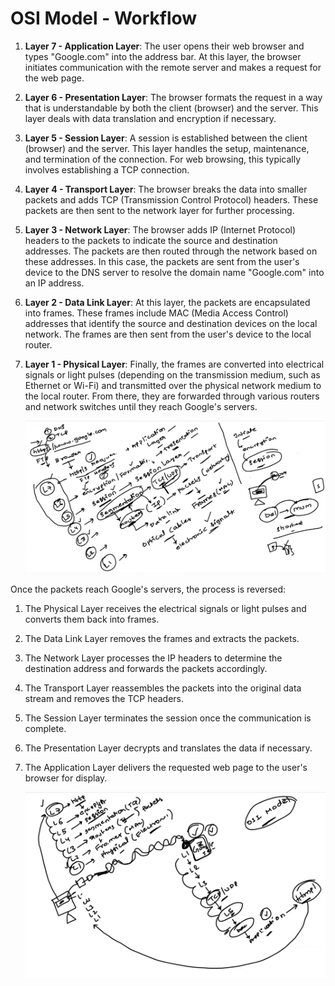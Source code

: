 # OSI Model - Workflow

1. **Layer 7 - Application Layer**: The user opens their web browser and types "Google.com" into the address bar. At this layer, the browser initiates communication with the remote server and makes a request for the web page.
2. **Layer 6 - Presentation Layer**: The browser formats the request in a way that is understandable by both the client (browser) and the server. This layer deals with data translation and encryption if necessary.
3. **Layer 5 - Session Layer**: A session is established between the client (browser) and the server. This layer handles the setup, maintenance, and termination of the connection. For web browsing, this typically involves establishing a TCP connection.
4. **Layer 4 - Transport Layer**: The browser breaks the data into smaller packets and adds TCP (Transmission Control Protocol) headers. These packets are then sent to the network layer for further processing.
5. **Layer 3 - Network Layer**: The browser adds IP (Internet Protocol) headers to the packets to indicate the source and destination addresses. The packets are then routed through the network based on these addresses. In this case, the packets are sent from the user's device to the DNS server to resolve the domain name "Google.com" into an IP address.
6. **Layer 2 - Data Link Layer**: At this layer, the packets are encapsulated into frames. These frames include MAC (Media Access Control) addresses that identify the source and destination devices on the local network. The frames are then sent from the user's device to the local router.
7. **Layer 1 - Physical Layer**: Finally, the frames are converted into electrical signals or light pulses (depending on the transmission medium, such as Ethernet or Wi-Fi) and transmitted over the physical network medium to the local router. From there, they are forwarded through various routers and network switches until they reach Google's servers.

    ![os](../images/osi-model.png)

Once the packets reach Google's servers, the process is reversed:

1. The Physical Layer receives the electrical signals or light pulses and converts them back into frames.
2. The Data Link Layer removes the frames and extracts the packets.
3. The Network Layer processes the IP headers to determine the destination address and forwards the packets accordingly.
4. The Transport Layer reassembles the packets into the original data stream and removes the TCP headers.
5. The Session Layer terminates the session once the communication is complete.
6. The Presentation Layer decrypts and translates the data if necessary.
7. The Application Layer delivers the requested web page to the user's browser for display.

   ![os](../images/osi-model1.png)

